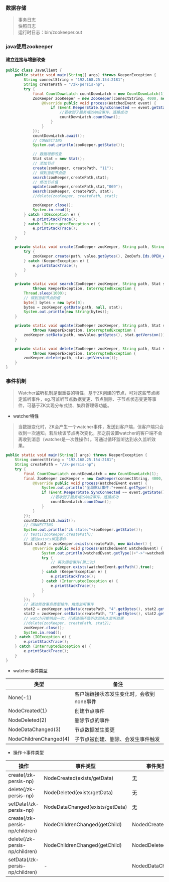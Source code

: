 ### 数据存储
>事务日志  
快照日志  
运行时日志：bin/zookeeper.out

### java使用zookeeper
#### 建立连接与增删改查
```java 
public class JavaClient {
    public static void main(String[] args) throws KeeperException {
        String connectString = "192.168.25.154:2181";
        String createPath = "/zk-persis-np";
        try {
            final CountDownLatch countDownLatch = new CountDownLatch(1);
            ZooKeeper zooKeeper = new ZooKeeper(connectString, 4000, new Watcher() {
                @Override public void process(WatchedEvent event) {
                    if (Event.KeeperState.SyncConnected == event.getState()) {
                        //若收到了服务端的响应事件，连接成功
                        countDownLatch.countDown();
                    }
                }
            });
            countDownLatch.await();
            // CONNECTING
            System.out.println(zooKeeper.getState());

            // 数据增删改查
            Stat stat = new Stat();
            // 添加节点
            create(zooKeeper, createPath, "11");
            // 得到当前节点值
            search(zooKeeper,createPath,stat);
            // 修改节点值
            update(zooKeeper,createPath,stat,"069");
            search(zooKeeper, createPath, stat);
            //delete(zooKeeper, createPath, stat);

            zooKeeper.close();
            System.in.read();
        } catch (IOException e) {
            e.printStackTrace();
        } catch (InterruptedException e) {
            e.printStackTrace();
        }
    }

    private static void create(ZooKeeper zooKeeper, String path, String value) throws InterruptedException {
        try {
            zooKeeper.create(path, value.getBytes(), ZooDefs.Ids.OPEN_ACL_UNSAFE, CreateMode.PERSISTENT);
        } catch (KeeperException e) {
            e.printStackTrace();
        }
    }

    private static void search(ZooKeeper zooKeeper, String path, Stat stat)
            throws KeeperException, InterruptedException {
        Thread.sleep(1000);
        // 得到当前节点的值
        byte[] bytes = new byte[0];
        bytes = zooKeeper.getData(path, null, stat);
        System.out.println(new String(bytes));
    }

    private static void update(ZooKeeper zooKeeper, String path, Stat stat, String newValue)
            throws KeeperException, InterruptedException {
        zooKeeper.setData(path, newValue.getBytes(), stat.getVersion());
    }

    private static void delete(ZooKeeper zooKeeper, String path, Stat stat)
            throws KeeperException, InterruptedException {
        zooKeeper.delete(path, stat.getVersion());
    }
}
```
### 事件机制
>Watcher监听机制是很重要的特性，基于ZK创建的节点，可对这些节点绑定监听事件，eg.可监听节点数据变更、节点删除、子节点状态变更等事件，可基于ZK实现分布式锁、集群管理等功能。  
- watcher特性
>当数据变化时，ZK会产生一个watcher事件，发送到客户端，但客户端只会收到一次通知。若后续该节点再次变化，那之前设置watcher的客户端不会再收到消息（watcher是一次性操作）。可通过循环监听达到永久监听效果。

```java 
public static void main(String[] args) throws KeeperException {
    String connectString = "192.168.25.154:2181";
    String createPath = "/zk-persis-np";
    try {
        final CountDownLatch countDownLatch = new CountDownLatch(1);
        final ZooKeeper zooKeeper = new ZooKeeper(connectString, 4000, new Watcher() {
            @Override public void process(WatchedEvent event) {
                System.out.println("全局默认事件:"+event.getType());
                if (Event.KeeperState.SyncConnected == event.getState()) {
                    //若收到了服务端的响应事件，连接成功
                    countDownLatch.countDown();
                }
            }
        });
        countDownLatch.await();
        // CONNECTING
        System.out.println("zk state:"+zooKeeper.getState());
        // test1(zooKeeper,createPath);
        // 通过exists绑定事件
        Stat stat2 = zooKeeper.exists(createPath, new Watcher() {
            @Override public void process(WatchedEvent watchedEvent) {
                System.out.println(watchedEvent.getType()+"->"+watchedEvent.getPath());
                try {
                    // 再次绑定事件(第二次)
                    zooKeeper.exists(watchedEvent.getPath(),true);
                } catch (KeeperException e) {
                    e.printStackTrace();
                } catch (InterruptedException e) {
                    e.printStackTrace();
                }
            }
        });
        // 通过修改事务类型操作，触发监听事件
        stat2 = zooKeeper.setData(createPath, "4".getBytes(), stat2.getVersion());
        stat2 = zooKeeper.setData(createPath, "3".getBytes(), stat2.getVersion());
        // watch只能响应一次，可通过循环监听达到永久监听效果
        //delete(zooKeeper, createPath, stat2);
        zooKeeper.close();
        System.in.read();
    } catch (IOException e) {
        e.printStackTrace();
    } catch (InterruptedException e) {
        e.printStackTrace();
    }
}
```
- watcher事件类型

类型 | 备注
---|---
None(-1) | 客户端链接状态发生变化时，会收到 none事件
NodeCreated(1) | 创建节点事件
NodeDeleted(2) | 删除节点的事件
NodeDataChanged(3) | 节点数据发生变更
NodeChildrenChanged(4) | 子节点被创建、删除、会发生事件触发

- 操作->事件类型

操作 | 事件类型 | 事件类型 
---|---|---
create(/zk-persis-np) | NodeCreated(exists/getData) | 无
delete(/zk-persis-np) | NodeDeleted(exists/getData) | 无
setData(/zk-persis-np) | NodeDataChanged(exists/getData) | 无
create(/zk-persis-np/children) | NodeChildrenChanged(getChild) | NodedCreated
delete(/zk-persis-np/children) | NodeChildrenChanged(getChild) | NodedDeleted
setData(/zk-persis-np/children)  | - | NodedDataChanged
